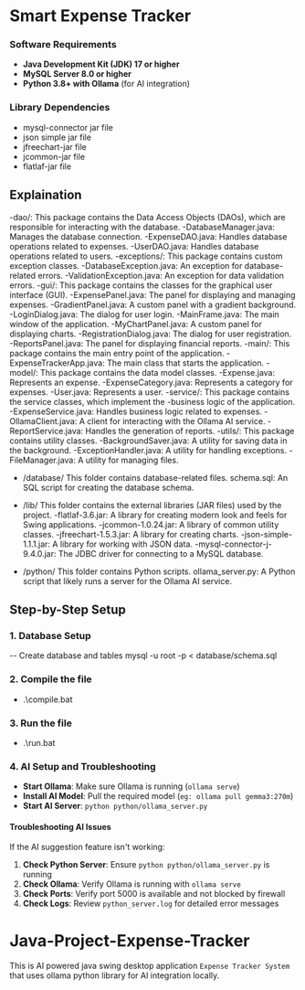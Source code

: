 # Smart Expense Tracker 

### Software Requirements
- **Java Development Kit (JDK) 17 or higher**
- **MySQL Server 8.0 or higher**
- **Python 3.8+ with Ollama** (for AI integration)

### Library Dependencies
- mysql-connector jar file
- json simple jar file
- jfreechart-jar file
- jcommon-jar file
- flatlaf-jar file

## Explaination
-dao/: This package contains the Data Access Objects (DAOs), which are responsible for interacting with the database.
-DatabaseManager.java: Manages the database connection.
-ExpenseDAO.java: Handles database operations related to expenses.
-UserDAO.java: Handles database operations related to users.
-exceptions/: This package contains custom exception classes.
-DatabaseException.java: An exception for database-related errors.
-ValidationException.java: An exception for data validation errors.
-gui/: This package contains the classes for the graphical user interface (GUI).
-ExpensePanel.java: The panel for displaying and managing expenses.
-GradientPanel.java: A custom panel with a gradient background.
-LoginDialog.java: The dialog for user login.
-MainFrame.java: The main window of the application.
-MyChartPanel.java: A custom panel for displaying charts.
-RegistrationDialog.java: The dialog for user registration.
-ReportsPanel.java: The panel for displaying financial reports.
-main/: This package contains the main entry point of the application.
-ExpenseTrackerApp.java: The main class that starts the application.
-model/: This package contains the data model classes.
-Expense.java: Represents an expense.
-ExpenseCategory.java: Represents a category for expenses.
-User.java: Represents a user.
-service/: This package contains the service classes, which implement the -business logic of the application.
-ExpenseService.java: Handles business logic related to expenses.
-OllamaClient.java: A client for interacting with the Ollama AI service.
-ReportService.java: Handles the generation of reports.
-utils/: This package contains utility classes.
-BackgroundSaver.java: A utility for saving data in the background.
-ExceptionHandler.java: A utility for handling exceptions.
-FileManager.java: A utility for managing files.


- /database/
This folder contains database-related files.
schema.sql: An SQL script for creating the database schema.

- /lib/
This folder contains the external libraries (JAR files) used by the project.
  -flatlaf-3.6.jar: A library for creating modern look and feels for Swing applications.
  -jcommon-1.0.24.jar: A library of common utility classes.
  -jfreechart-1.5.3.jar: A library for creating charts.
  -json-simple-1.1.1.jar: A library for working with JSON data.
  -mysql-connector-j-9.4.0.jar: The JDBC driver for connecting to a MySQL database.

- /python/
This folder contains Python scripts.
ollama_server.py: A Python script that likely runs a server for the Ollama AI service.


## Step-by-Step Setup

### 1. Database Setup
-- Create database and tables
mysql -u root -p < database/schema.sql

### 2. Compile the file 
- .\compile.bat

### 3. Run the file
- .\run.bat

### 4. AI Setup and Troubleshooting
- **Start Ollama**: Make sure Ollama is running (`ollama serve`)
- **Install AI Model**: Pull the required model (`eg: ollama pull gemma3:270m`)
- **Start AI Server**: `python python/ollama_server.py`

#### Troubleshooting AI Issues
If the AI suggestion feature isn't working:

1. **Check Python Server**: Ensure `python python/ollama_server.py` is running
2. **Check Ollama**: Verify Ollama is running with `ollama serve`
3. **Check Ports**: Verify port 5000 is available and not blocked by firewall
4. **Check Logs**: Review `python_server.log` for detailed error messages


# Java-Project-Expense-Tracker
This is AI powered java swing desktop application `Expense Tracker System` that uses ollama python library for AI integration locally.

